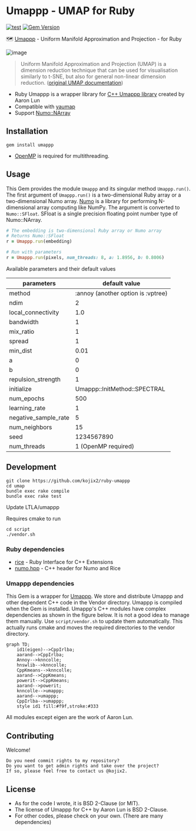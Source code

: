 # Umappp - UMAP for Ruby

[![test](https://github.com/kojix2/ruby-umappp/actions/workflows/ci.yml/badge.svg)](https://github.com/kojix2/ruby-umappp/actions/workflows/ci.yml)
[![Gem Version](https://badge.fury.io/rb/umappp.svg)](https://badge.fury.io/rb/umappp)

🗺️ [Umappp](https://github.com/LTLA/umappp) - Uniform Manifold Approximation and Projection - for Ruby

![image](https://user-images.githubusercontent.com/5798442/155692246-fa8e0fb0-33c2-4265-a1bf-228d4f80ebdb.png)

> Uniform Manifold Approximation and Projection (UMAP) is a dimension reduction technique that can be used for visualisation similarly to t-SNE, but also for general non-linear dimension reduction. 
> ([original UMAP documentation](https://umap-learn.readthedocs.io/en/latest/index.html))

* Ruby Umappp is a wrapper library for [C++ Umappp library](https://github.com/LTLA/umappp) created by Aaron Lun 
* Compatible with [yaumap](https://github.com/LTLA/yaumap)
* Support [Numo::NArray](https://github.com/ruby-numo/numo-narray)

## Installation

```
gem install umappp
```

* [OpenMP](https://www.openmp.org) is required for multithreading.

## Usage

This Gem provides the module `Umappp` and its singular method `Umappp.run()`. The first argument of `Umappp.run()` is a two-dimensional Ruby array or a two-dimensional Numo array. [Numo](https://github.com/ruby-numo/numo-narray) is a library for performing N-dimensional array computing like NumPy. The argument is converted to `Numo::SFloat`. SFloat is a single precision floating point number type of Numo::NArray.

```ruby
# The embedding is two-dimensional Ruby array or Numo array
# Returns Numo::SFloat
r = Umappp.run(embedding)

# Run with parameters
r = Umappp.run(pixels, num_threads: 8, a: 1.8956, b: 0.8006)
```

Available parameters and their default values

| parameters           | default value                      |
|----------------------|------------------------------------|
| method               | :annoy (another option is :vptree) |
| ndim                 | 2                                  |
| local_connectivity   | 1.0                                |
| bandwidth            | 1                                  |
| mix_ratio            | 1                                  |
| spread               | 1                                  |
| min_dist             | 0.01                               |
| a                    | 0                                  |
| b                    | 0                                  |
| repulsion_strength   | 1                                  |
| initialize           | Umappp::InitMethod::SPECTRAL       |
| num_epochs           | 500                                |
| learning_rate        | 1                                  |
| negative_sample_rate | 5                                  |
| num_neighbors        | 15                                 |
| seed                 | 1234567890                         |
| num_threads          | 1 (OpenMP required)                |

## Development

```
git clone https://github.com/kojix2/ruby-umappp
cd umap
bundle exec rake compile
bundle exec rake test
```

Update LTLA/umappp

Requires cmake to run

```
cd script
./vendor.sh
```

### Ruby dependencies

* [rice](https://github.com/jasonroelofs/rice) - Ruby Interface for C++ Extensions
* [numo.hpp](https://github.com/ankane/numo.hpp) - C++ header for Numo and Rice

### Umappp dependencies

This Gem is a wrapper for [Umappp](https://github.com/LTLA/umappp). We store and distribute Umappp and other dependent C++ code in the Vendor directory. Umappp is compiled when the Gem is installed. Umappp's C++ modules have complex dependencies as shown in the figure below. It is not a good idea to manage them manually. Use `script/vendor.sh` to update them automatically. This actually runs cmake and moves the required directories to the vendor directory.


```mermaid
graph TD;
    id1(eigen)-->CppIrlba;
    aarand-->CppIrlba;
    Annoy-->knncolle;
    hnswlib-->knncolle;
    CppKmeans-->knncolle;
    aarand-->CppKmeans;
    powerit-->CppKmeans;
    aarand-->powerit;
    knncolle-->umappp;
    aarand-->umappp;
    CppIrlba-->umappp;
    style id1 fill:#f9f,stroke:#333
```

All modules except eigen are the work of Aaron Lun.

## Contributing

Welcome!

    Do you need commit rights to my repository?
    Do you want to get admin rights and take over the project?
    If so, please feel free to contact us @kojix2.

## License

* As for the code I wrote, it is  BSD 2-Clause (or MIT).
* The license of Umappp for C++ by Aaron Lun is BSD 2-Clause.
* For other codes, please check on your own. (There are many dependencies)
 
